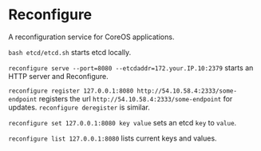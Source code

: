# Reconfigure

A reconfiguration service for CoreOS applications.

`bash etcd/etcd.sh` starts etcd locally.

`reconfigure serve --port=8080 --etcdaddr=172.your.IP.10:2379` starts an HTTP
server and Reconfigure.

`reconfigure register 127.0.0.1:8080 http://54.10.58.4:2333/some-endpoint` registers
the url `http://54.10.58.4:2333/some-endpoint` for updates. `reconfigure deregister`
is similar.

`reconfigure set 127.0.0.1:8080 key value` sets an etcd `key` to `value`.

`reconfigure list 127.0.0.1:8080` lists current keys and values.

